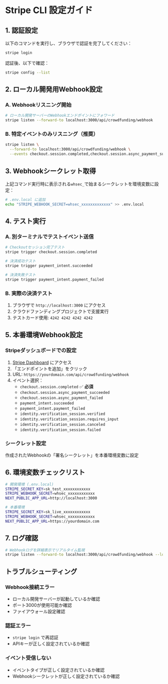 # Stripe CLI 設定ガイド

## 1. 認証設定

以下のコマンドを実行し、ブラウザで認証を完了してください：

```bash
stripe login
```

認証後、以下で確認：
```bash
stripe config --list
```

## 2. ローカル開発用Webhook設定

### A. Webhookリスニング開始
```bash
# ローカル開発サーバーのWebhookエンドポイントにフォワード
stripe listen --forward-to localhost:3000/api/crowdfunding/webhook
```

### B. 特定イベントのみリスニング（推奨）
```bash
stripe listen \
  --forward-to localhost:3000/api/crowdfunding/webhook \
  --events checkout.session.completed,checkout.session.async_payment_succeeded,checkout.session.async_payment_failed,payment_intent.succeeded,payment_intent.payment_failed,identity.verification_session.verified,identity.verification_session.requires_input,identity.verification_session.canceled,identity.verification_session.failed
```

## 3. Webhookシークレット取得

上記コマンド実行時に表示される`whsec_`で始まるシークレットを環境変数に設定：

```bash
# .env.local に追加
echo "STRIPE_WEBHOOK_SECRET=whsec_xxxxxxxxxxxxx" >> .env.local
```

## 4. テスト実行

### A. 別ターミナルでテストイベント送信
```bash
# Checkoutセッション完了テスト
stripe trigger checkout.session.completed

# 決済成功テスト  
stripe trigger payment_intent.succeeded

# 決済失敗テスト
stripe trigger payment_intent.payment_failed
```

### B. 実際の決済テスト
1. ブラウザで `http://localhost:3000` にアクセス
2. クラウドファンディングプロジェクトで支援実行
3. テストカード使用: `4242 4242 4242 4242`

## 5. 本番環境Webhook設定

### Stripeダッシュボードでの設定
1. [Stripe Dashboard](https://dashboard.stripe.com/webhooks) にアクセス
2. 「エンドポイントを追加」をクリック
3. URL: `https://yourdomain.com/api/crowdfunding/webhook`
4. イベント選択：
   - `checkout.session.completed` ✅ **必須**
   - `checkout.session.async_payment_succeeded` 
   - `checkout.session.async_payment_failed`
   - `payment_intent.succeeded`
   - `payment_intent.payment_failed`
   - `identity.verification_session.verified`
   - `identity.verification_session.requires_input`
   - `identity.verification_session.canceled`
   - `identity.verification_session.failed`

### シークレット設定
作成されたWebhookの「署名シークレット」を本番環境変数に設定

## 6. 環境変数チェックリスト

```bash
# 開発環境 (.env.local)
STRIPE_SECRET_KEY=sk_test_xxxxxxxxxxxx
STRIPE_WEBHOOK_SECRET=whsec_xxxxxxxxxxxx
NEXT_PUBLIC_APP_URL=http://localhost:3000

# 本番環境
STRIPE_SECRET_KEY=sk_live_xxxxxxxxxxxx  
STRIPE_WEBHOOK_SECRET=whsec_xxxxxxxxxxxx
NEXT_PUBLIC_APP_URL=https://yourdomain.com
```

## 7. ログ確認

```bash
# Webhookログを詳細表示でリアルタイム監視
stripe listen --forward-to localhost:3000/api/crowdfunding/webhook --log-level debug
```

## トラブルシューティング

### Webhook接続エラー
- ローカル開発サーバーが起動しているか確認
- ポート3000が使用可能か確認  
- ファイアウォール設定確認

### 認証エラー
- `stripe login` で再認証
- APIキーが正しく設定されているか確認

### イベント受信しない  
- イベントタイプが正しく設定されているか確認
- Webhookシークレットが正しく設定されているか確認
